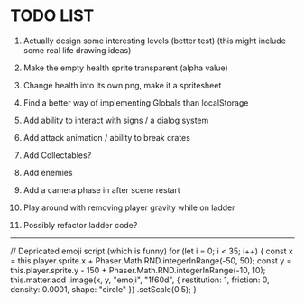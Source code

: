 
# TODO LIST

1. Actually design some interesting levels (better test)
	(this might include some real life drawing ideas)

2. Make the empty health sprite transparent (alpha value)

3. Change health into its own png, make it a spritesheet

4. Find a better way of implementing Globals than localStorage

5. Add ability to interact with signs / a dialog system

6. Add attack animation / ability to break crates

7. Add Collectables?

8. Add enemies

9. Add a camera phase in after scene restart

10. Play around with removing player gravity while on ladder

11. Possibly refactor ladder code?



---
// Depricated emoji script (which is funny)
for (let i = 0; i < 35; i++) {
  const x = this.player.sprite.x + Phaser.Math.RND.integerInRange(-50, 50);
  const y = this.player.sprite.y - 150 + Phaser.Math.RND.integerInRange(-10, 10);
  this.matter.add
    .image(x, y, "emoji", "1f60d", {
      restitution: 1,
      friction: 0,
      density: 0.0001,
      shape: "circle"
    })
    .setScale(0.5);
}